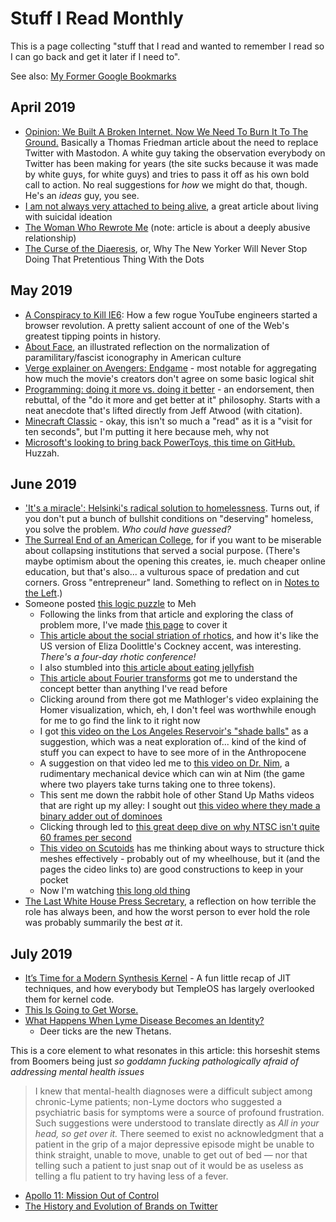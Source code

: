 # Stuff I Read Monthly

This is a page collecting "stuff that I read and wanted to remember I read so I can go back and get it later if I need to".

See also: [My Former Google Bookmarks][Old Bookmarks]

[Old Bookmarks]: 878e8967-fa5d-423d-8ac0-b369138ae10f.md

## April 2019

- [Opinion: We Built A Broken Internet. Now We Need To Burn It To The Ground.](https://www.buzzfeednews.com/article/mikemonteiro/we-built-a-broken-internet-now-we-need-to-burn-it) Basically a Thomas Friedman article about the need to replace Twitter with Mastodon. A white guy taking the observation everybody on Twitter has been making for years (the site sucks because it was made by white guys, for white guys) and tries to pass it off as his own bold call to action. No real suggestions for *how* we might do that, though. He's an *ideas* guy, you see.
- [I am not always very attached to being alive](https://theoutline.com/post/7267/living-with-passive-suicidal-ideation), a great article about living with suicidal ideation
- [The Woman Who Rewrote Me](https://electricliterature.com/the-woman-who-tried-to-rewrite-me/) (note: article is about a deeply abusive relationship)
- [The Curse of the Diaeresis](https://www.newyorker.com/culture/culture-desk/the-curse-of-the-diaeresis), or, Why The New Yorker Will Never Stop Doing That Pretentious Thing With the Dots

## May 2019

- [A Conspiracy to Kill IE6](http://blog.chriszacharias.com/a-conspiracy-to-kill-ie6): How a few rogue YouTube engineers started a browser revolution. A pretty salient account of one of the Web's greatest tipping points in history.
- [About Face](https://popula.com/2019/02/24/about-face/), an illustrated reflection on the normalization of paramilitary/fascist iconography in American culture
- [Verge explainer on Avengers: Endgame](https://www.theverge.com/2019/5/9/18537370/avengers-endgame-questions-answered-black-widow-tony-stark-captain-america-how-does-time-travel-work) - most notable for aggregating how much the movie's creators don't agree on some basic logical shit
- [Programming: doing it more vs. doing it better](https://kevinmartinjose.com/2019/04/08/programming-doing-it-more-vs-doing-it-better/) - an endorsement, then rebuttal, of the "do it more and get better at it" philosophy. Starts with a neat anecdote that's lifted directly from Jeff Atwood (with citation).
- [Minecraft Classic](https://classic.minecraft.net/) - okay, this isn't so much a "read" as it is a "visit for ten seconds", but I'm putting it here because meh, why not
- [Microsoft's looking to bring back PowerToys, this time on GitHub.](https://github.com/Microsoft/PowerToys) Huzzah.

## June 2019

- ['It's a miracle': Helsinki's radical solution to homelessness](https://www.theguardian.com/cities/2019/jun/03/its-a-miracle-helsinkis-radical-solution-to-homelessness). Turns out, if you don't put a bunch of bullshit conditions on "deserving" homeless, you solve the problem. *Who could have guessed?*
- [The Surreal End of an American College](https://www.theatlantic.com/education/archive/2019/06/what-its-like-when-your-college-shuts-down/591862/), for if you want to be miserable about collapsing institutions that served a social purpose. (There's maybe optimism about the opening this creates, ie. much cheaper online education, but that's also... a vulturous space of predation and cut corners. Gross "entrepreneur" land. Something to reflect on in [Notes to the Left](d601d7ba-522b-4d6d-9e3b-101885e7aa00.md).)
- Someone posted [this logic puzzle](http://nautil.us/blog/-the-logic-puzzle-you-can-only-solve-with-your-brightest-friend) to Meh
  - Following the links from that article and exploring the class of problem more, I've made [this page](6c383b1d-bea5-4652-a1f0-9d207b47461b.md) to cover it
  - [This article about the social striation of rhotics](http://nautil.us/blog/why-the-r-sound-became-a-famous-social-differentiator), and how it's like the US version of Eliza Doolittle's Cockney accent, was interesting. *There's a four-day rhotic conference!*
  - I also stumbled into [this article about eating jellyfish](https://horizon-magazine.eu/article/jellyfish-researchers-want-you-start-thinking-about-these-creatures-your-next-meal.html)
  - [This article about Fourier transforms](http://nautil.us/blog/-the-math-trick-behind-mp3s-jpegs-and-homer-simpsons-face) got me to understand the concept better than anything I've read before
  - Clicking around from there got me Mathloger's video explaining the Homer visualization, which, eh, I don't feel was worthwhile enough for me to go find the link to it right now
  - I got [this video on the Los Angeles Reservoir's "shade balls"](https://www.youtube.com/watch?v=uxPdPpi5W4o) as a suggestion, which was a neat exploration of... kind of the kind of stuff you can expect to have to see more of in the Anthropocene
  - A suggestion on that video led me to [this video on Dr. Nim](https://www.youtube.com/watch?v=9KABcmczPdg), a rudimentary mechanical device which can win at Nim (the game where two players take turns taking one to three tokens).
  - This sent me down the rabbit hole of other Stand Up Maths videos that are right up my alley: I sought out [this video where they made a binary adder out of dominoes](https://www.youtube.com/watch?v=OpLU__bhu2w)
  - Clicking through led to [this great deep dive on why NTSC isn't quite 60 frames per second](https://www.youtube.com/watch?v=3GJUM6pCpew)
  - [This video on Scutoids](https://www.youtube.com/watch?v=2_NZ1ql8B8Y) has me thinking about ways to structure thick meshes effectively - probably out of my wheelhouse, but it (and the pages the cideo links to) are good constructions to keep in your pocket
  - Now I'm watching [this long old thing](https://www.youtube.com/watch?v=6JwEYamjXpA)
- [The Last White House Press Secretary](https://www.truthdig.com/articles/the-last-white-house-press-secretary/), a reflection on how terrible the role has always been, and how the worst person to ever hold the role was probably summarily the best *at* it.

## July 2019

- [It’s Time for a Modern Synthesis Kernel](https://blog.regehr.org/archives/1676) - A fun little recap of JIT techniques, and how everybody but TempleOS has largely overlooked them for kernel code.
- [This Is Going to Get Worse.](https://thebaffler.com/latest/this-is-going-to-get-worse-burmila)
- [What Happens When Lyme Disease Becomes an Identity?](https://www.thecut.com/2019/07/what-happens-when-lyme-disease-becomes-an-identity.html)
  - Deer ticks are the new Thetans.

This is a core element to what resonates in this article: this horseshit stems from Boomers being just *so goddamn fucking pathologically afraid of addressing mental health issues*

>  I knew that mental-health diagnoses were a difficult subject among chronic-Lyme patients; non-Lyme doctors who suggested a psychiatric basis for symptoms were a source of profound frustration. Such suggestions were understood to translate directly as *All in your head, so get over it.* There seemed to exist no acknowledgment that a patient in the grip of a major depressive episode might be unable to think straight, unable to move, unable to get out of bed — nor that telling such a patient to just snap out of it would be as useless as telling a flu patient to try having less of a fever.

- [Apollo 11: Mission Out of Control](https://www.wired.com/story/apollo-11-mission-out-of-control/)
- [The History and Evolution of Brands on Twitter](https://www.vulture.com/2019/06/brand-twitter-jokes-history.html)
